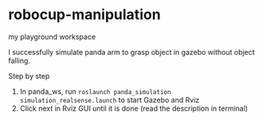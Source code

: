 # robocup-manipulation
my playground workspace

I successfully simulate panda arm to grasp object in gazebo without object falling.

Step by step
1. In panda_ws, run `roslaunch panda_simulation simulation_realsense.launch` to start Gazebo and Rviz
2. Click next in Rviz GUI until it is done (read the description in terminal)
